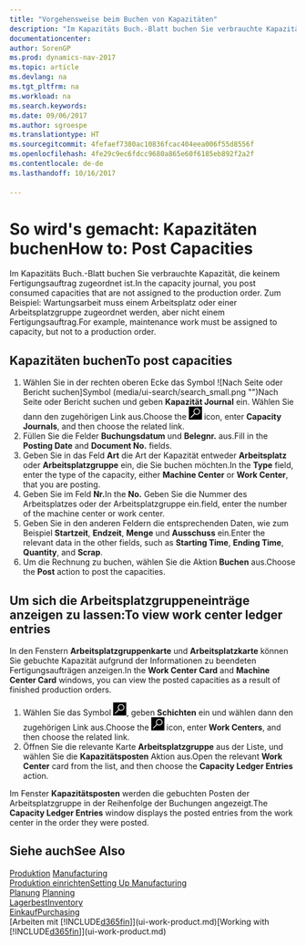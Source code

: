 ```yaml
---
title: "Vorgehensweise beim Buchen von Kapazitäten"
description: "Im Kapazitäts Buch.-Blatt buchen Sie verbrauchte Kapazität, die keinem Fertigungsauftrag zugeordnet ist. Zum Beispiel: Wartungsarbeit muss einem Arbeitsplatz oder einer Arbeitsplatzgruppe zugeordnet werden, aber nicht einem Fertigungsauftrag."
documentationcenter: 
author: SorenGP
ms.prod: dynamics-nav-2017
ms.topic: article
ms.devlang: na
ms.tgt_pltfrm: na
ms.workload: na
ms.search.keywords: 
ms.date: 09/06/2017
ms.author: sgroespe
ms.translationtype: HT
ms.sourcegitcommit: 4fefaef7380ac10836fcac404eea006f55d8556f
ms.openlocfilehash: 4fe29c9ec6fdcc9680a865e60f6185eb892f2a2f
ms.contentlocale: de-de
ms.lasthandoff: 10/16/2017

---
```

# <a name="how-to-post-capacities"></a><span data-ttu-id="49cac-104">So wird's gemacht: Kapazitäten buchen</span><span class="sxs-lookup"><span data-stu-id="49cac-104">How to: Post Capacities</span></span>
<span data-ttu-id="49cac-105">Im Kapazitäts Buch.-Blatt buchen Sie verbrauchte Kapazität, die keinem Fertigungsauftrag zugeordnet ist.</span><span class="sxs-lookup"><span data-stu-id="49cac-105">In the capacity journal, you post consumed capacities that are not assigned to the production order.</span></span> <span data-ttu-id="49cac-106">Zum Beispiel: Wartungsarbeit muss einem Arbeitsplatz oder einer Arbeitsplatzgruppe zugeordnet werden, aber nicht einem Fertigungsauftrag.</span><span class="sxs-lookup"><span data-stu-id="49cac-106">For example, maintenance work must be assigned to capacity, but not to a production order.</span></span>  

## <a name="to-post-capacities"></a><span data-ttu-id="49cac-107">Kapazitäten buchen</span><span class="sxs-lookup"><span data-stu-id="49cac-107">To post capacities</span></span>  
1.  <span data-ttu-id="49cac-108">Wählen Sie in der rechten oberen Ecke das Symbol ![Nach Seite oder Bericht suchen]Symbol (media/ui-search/search_small.png "")Nach Seite oder Bericht suchen und geben **Kapazität Journal** ein. Wählen Sie dann den zugehörigen Link aus.</span><span class="sxs-lookup"><span data-stu-id="49cac-108">Choose the ![Search for Page or Report](media/ui-search/search_small.png "Search for Page or Report icon") icon, enter **Capacity Journals**, and then choose the related link.</span></span>  
2.  <span data-ttu-id="49cac-109">Füllen Sie die Felder **Buchungsdatum** und **Belegnr.** aus.</span><span class="sxs-lookup"><span data-stu-id="49cac-109">Fill in the **Posting Date** and **Document No.** fields.</span></span>  
3.  <span data-ttu-id="49cac-110">Geben Sie in das Feld **Art** die Art der Kapazität entweder **Arbeitsplatz** oder **Arbeitsplatzgruppe** ein, die Sie buchen möchten.</span><span class="sxs-lookup"><span data-stu-id="49cac-110">In the **Type** field, enter the type of the capacity, either **Machine Center** or **Work Center**, that you are posting.</span></span>  
4.  <span data-ttu-id="49cac-111">Geben Sie im Feld **Nr.**</span><span class="sxs-lookup"><span data-stu-id="49cac-111">In the **No.**</span></span> <span data-ttu-id="49cac-112">Geben Sie die Nummer des Arbeitsplatzes oder der Arbeitsplatzgruppe ein.</span><span class="sxs-lookup"><span data-stu-id="49cac-112">field, enter the number of the machine center or work center.</span></span>  
5.  <span data-ttu-id="49cac-113">Geben Sie in den anderen Feldern die entsprechenden Daten, wie zum Beispiel **Startzeit**, **Endzeit**, **Menge** und **Ausschuss** ein.</span><span class="sxs-lookup"><span data-stu-id="49cac-113">Enter the relevant data in the other fields, such as **Starting Time**, **Ending Time**, **Quantity**, and **Scrap**.</span></span>  
6.  <span data-ttu-id="49cac-114">Um die Rechnung zu buchen, wählen Sie die Aktion **Buchen** aus.</span><span class="sxs-lookup"><span data-stu-id="49cac-114">Choose the **Post** action to post the capacities.</span></span>  

## <a name="to-view-work-center-ledger-entries"></a><span data-ttu-id="49cac-115">Um sich die Arbeitsplatzgruppeneinträge anzeigen zu lassen:</span><span class="sxs-lookup"><span data-stu-id="49cac-115">To view work center ledger entries</span></span>  
<span data-ttu-id="49cac-116">In den Fenstern **Arbeitsplatzgruppenkarte** und **Arbeitsplatzkarte** können Sie gebuchte Kapazität aufgrund der Informationen zu beendeten Fertigungsaufträgen anzeigen.</span><span class="sxs-lookup"><span data-stu-id="49cac-116">In the **Work Center Card** and **Machine Center Card** windows, you can view the posted capacities as a result of finished production orders.</span></span>    
1.  <span data-ttu-id="49cac-117">Wählen Sie das Symbol ![Nach Seite oder Bericht suchen](media/ui-search/search_small.png "Symbol Nach Seite oder Bericht suchen"), geben **Schichten** ein und wählen dann den zugehörigen Link aus.</span><span class="sxs-lookup"><span data-stu-id="49cac-117">Choose the ![Search for Page or Report](media/ui-search/search_small.png "Search for Page or Report icon") icon, enter **Work Centers**, and then choose the related link.</span></span>  
2.  <span data-ttu-id="49cac-118">Öffnen Sie die relevante Karte **Arbeitsplatzgruppe** aus der Liste, und wählen Sie die **Kapazitätsposten** Aktion aus.</span><span class="sxs-lookup"><span data-stu-id="49cac-118">Open the relevant **Work Center** card from the list, and then choose the **Capacity Ledger Entries** action.</span></span>  

<span data-ttu-id="49cac-119">Im Fenster **Kapazitätsposten** werden die gebuchten Posten der Arbeitsplatzgruppe in der Reihenfolge der Buchungen angezeigt.</span><span class="sxs-lookup"><span data-stu-id="49cac-119">The **Capacity Ledger Entries** window displays the posted entries from the work center in the order they were posted.</span></span>   

## <a name="see-also"></a><span data-ttu-id="49cac-120">Siehe auch</span><span class="sxs-lookup"><span data-stu-id="49cac-120">See Also</span></span>  
<span data-ttu-id="49cac-121">[Produktion](production-manage-manufacturing.md)  </span><span class="sxs-lookup"><span data-stu-id="49cac-121">[Manufacturing](production-manage-manufacturing.md)  </span></span>  
[<span data-ttu-id="49cac-122">Produktion einrichten</span><span class="sxs-lookup"><span data-stu-id="49cac-122">Setting Up Manufacturing</span></span>](production-configure-production-processes.md)  
<span data-ttu-id="49cac-123">[Planung](production-planning.md)    </span><span class="sxs-lookup"><span data-stu-id="49cac-123">[Planning](production-planning.md)    </span></span>  
[<span data-ttu-id="49cac-124">Lagerbest</span><span class="sxs-lookup"><span data-stu-id="49cac-124">Inventory</span></span>](inventory-manage-inventory.md)  
[<span data-ttu-id="49cac-125">Einkauf</span><span class="sxs-lookup"><span data-stu-id="49cac-125">Purchasing</span></span>](purchasing-manage-purchasing.md)  
<span data-ttu-id="49cac-126">[Arbeiten mit [!INCLUDE[d365fin](includes/d365fin_md.md)]](ui-work-product.md)</span><span class="sxs-lookup"><span data-stu-id="49cac-126">[Working with [!INCLUDE[d365fin](includes/d365fin_md.md)]](ui-work-product.md)</span></span>

